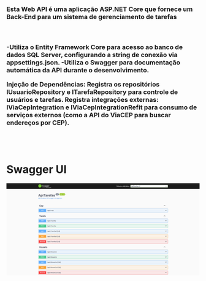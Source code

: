 <h3>Esta Web API é uma aplicação ASP.NET Core que fornece um Back-End para um sistema de gerenciamento de tarefas<h3>
<br>
<p>
  -Utiliza o Entity Framework Core para acesso ao banco de dados SQL Server, configurando a string de conexão via appsettings.json.
  -Utiliza o Swagger para documentação automática da API durante o desenvolvimento.
  
  <strong>Injeção de Dependências:</strong> Registra os repositórios IUsuarioRepository e ITarefaRepository para controle de usuários e tarefas.
  <strong>Registra integrações externas:</strong> IViaCepIntegration e IViaCepIntegrationRefit para consumo de serviços externos (como a API do ViaCEP para buscar endereços por CEP).
</p>
<br>
<br>
<h1>Swagger UI</h1>

<div>
  <img src="Swagger.png" width="1000px"/>
</div>
